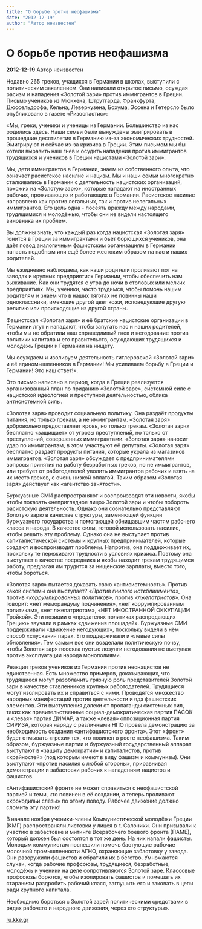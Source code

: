 ```yaml
---
title: "О борьбе против неофашизма"
date: "2012-12-19"
author: "Автор неизвестен"
---
```


# О борьбе против неофашизма

**2012-12-19** Автор неизвестен

Недавно 265 греков, учащихся в Германии в школах, выступили с политическим заявлением. Они написали открытое письмо, осуждая расизм и нападения «Золотой зари» против иммигрантов в Греции. Письмо учеников из Мюнхена, Штрутгарда, Франкфурта, Дюссельдорфа, Кельна, Леверкузена, Бохума, Эссена и Гетерсло было опубликовано в газете «Ризоспастис»:

«Мы, греки, ученики и ученицы из Германии. Большинство из нас родились здесь. Наши семьи были вынуждены эмигрировать в прошедшие десятилетия в Германию из-за экономических трудностей. Эмигрируют и сейчас из-за кризиса в Греции. Этим письмом мы бы хотели выразить наш гнев и осудить нападения против иммигрантов трудящихся и учеников в Греции нацистами «Золотой зари».

Мы, дети иммигрантов в Германии, знаем из собственного опыта, что означает расистское насилие и нацизм. Мы и наши семьи многократно сталкивались в Германии с деятельность нацистских организаций, похожих на «Золотую зарю», которые нападают на иностранных рабочих, проживающих и работающих в Германии. Расистское насилие направлено как против легальных, так и против нелегальных иммигрантов. Его цель одна - посеять вражду между народами, трудящимися и молодёжью, чтобы они не видели настоящего виновника их проблем.

Вы должны знать, что каждый раз когда нацистская «Золотая заря» гонится в Греции за иммигрантами и бьёт борющихся учеников, она даёт повод аналогичным фашистским организациям в Германии напасть подобным или ещё более жестоким образом на нас и наших родителей.

Мы ежедневно наблюдаем, как наши родители проливают пот на заводах и крупных предприятиях Германии, чтобы обеспечить нам выживание. Как они трудятся с утра до ночи в столовых или мелких предприятиях. Мы, ученики, часто трудимся, чтобы помочь нашим родителям и знаем что в наших тяготах не повинны наши одноклассники, имеющие другой цвет кожи, исповедующие другую религию или происходящие из другой страны.

Фашистская «Золотая заря» и её братские нацистские организации в Германии лгут и нападают, чтобы запугать нас и наших родителей, чтобы мы не обратили наш справедливый гнев и негодование против политики капитала и его правительств, осуждающих трудящихся и молодёжь Греции и Германии на нищету.

Мы осуждаем и изолируем деятельность гитлеровской «Золотой зари» и её единомышленников в Германии! Мы усиливаем борьбу в Греции и Германии! Это наш ответ!».

Это письмо написано в период, когда в Греции реализуется организованный план по приданию «Золотой заре», системной силе с нацистской идеологией и преступной деятельностью, облика антисистемной силы.

«Золотая заря» проводит социальную политику. Она раздаёт продукты питания, но только грекам, а не иммигрантам. «Золотая заря» добровольно предоставляет кровь, но только грекам. «Золотая заря» бесплатно «защищает» от угрозы преступлений, но только от преступлений, совершенных иммигрантами. «Золотая заря» наносит удар по иммигрантам, в этом участвуют её депутаты. «Золотая заря» бесплатно раздаёт продукты питания, которые украла из магазинов иммигрантов. «Золотая заря» обсуждает с предпринимателями вопросы принятия на работу безработных греков, но не иммигрантов, или требует от работодателей уволить иммигрантов рабочих и взять на их место греков, с очень низкой оплатой. Таким образом «Золотая заря» действует как «агентство занятости».

Буржуазные СМИ распространяют и воспроизводят эти новости, якобы чтобы показать «неприглядное лицо» Золотой зари и чтобы побороть расистскую деятельность. Однако они сознательно представляют Золотую зарю в качестве структуры, заменяющей функции буржуазного государства и помогающей обнищавшим частям рабочего класса и народа. В качестве силы, готовой использовать насилие, чтобы решить эту проблему. Однако она не выступает против капиталистической системы и крупных предпринимателей, которые создают и воспроизводят проблемы. Напротив, она поддерживает их, поскольку те переживают трудности в условиях кризиса. Поэтому она выступает в качестве посредника и якобы находит грекам трудящимся работу, предлагая им трудится за нищенские зарплаты, вместо того, чтобы бороться.

«Золотая заря» пытается доказать свою «антисистемность». Против какой системы она выступает? «*Против гнилого ист**е**блишмента»,* против *«коррумпированных политиков»,* против *«лжепатриотов».* Она говорит: «нет меморандуму подчинения», «нет коррумпированным политикам», «нет лжепатриотам», «НЕТ ИНОСТРАННОЙ ОККУПАЦИИ Тройкой». Эти позиции о «предателях политиках распродающих Грецию» звучали в рамках «движения площадей». Буржуазные СМИ поддерживали «движение негодующих», поскольку видели в нём способ «спускания пара». Его поддерживали и «левые силы обновления». Тем самым все они возделали политическую почву, чтобы Золотая заря посеяла пустые лозунги негодования не выступая против эксплуатации народа монополиями.

Реакция греков учеников из Германии против неонацистов не единственная. Есть множество примеров, доказывающих, что трудящиеся могут разоблачить грязную роль представителей Золотой зари в качестве ставленников крупных работодателей. Трудящиеся могут изолировать их и справиться с ними. Проводятся множество народных манифестаций против деятельности и яда фашистских элементов. Эти выступления далеки от пропаганды системных сил, таких как правительственные социал-демократическая партия ПАСОК и «левая» партия ДИМАР, а также «левая» оппозиционная партия СИРИЗА, которая наряду с различными НПО провела демонстрацию за необходимость создания «антифашистского фронта». Этот «фронт» будет отмывать «грехи» тех, кто повинен в росте неофашизма. Таким образом, буржуазные партии и буржуазный государственный аппарат выступают в «защиту демократии» и капиталистов, против «крайностей» (под которым имеют в виду фашизм и коммунизм). Они выступают «против насилия с любой стороны», приравнивая демонстрации и забастовки рабочих к нападениям нацистов и фашистов.

«Антифашистский фронт» не может справиться с неофашистской партией и теми, кто повинен в её создании, а теперь проливают «крокодильи слёзы» по этому поводу. Рабочее движение должно сломить эту партию!

В начале ноября ученики-члены Коммунистической молодёжи Греции (КМГ) распространяли листовки у лицея в г. Салоники. Они призывали к участию в забастовке и митинге Всерабочего боевого фронта (ПАМЕ), который должен был состоятся в тот же день. На них напали фашисты. Молодым коммунистам поспешили помочь бастующие рабочие молочной промышленности АГНО, охраняющие забастовку у завода. Они разоружили фашистов и обратили их в бегство. Умножаются случаи, когда рабочие профсоюзы, трудящиеся, безработные, молодёжь и ученики на деле сопротивляются Золотой заре. Классовые профсоюзы борются, чтобы изолировать фашистов и помешать их стараниям раздробить рабочий класс, заглушить его и заковать в цепи ради крупного капитала.

Необходимо бороться с Золотой зарей политическими средствами в рядах рабочего и народного движения, через его структуры».

[ru.kke.gr](http://ru.kke.gr/news/news2012/2012-12-19-xa)